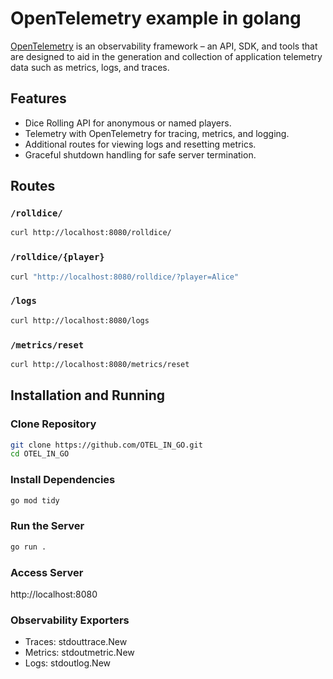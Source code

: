 # OpenTelemetry example in golang
[OpenTelemetry](https://opentelemetry.io/) is an observability framework – an API, SDK, and tools that are designed to aid in the generation and collection of application telemetry data such as metrics, logs, and traces.
## Features
- Dice Rolling API for anonymous or named players.
- Telemetry with OpenTelemetry for tracing, metrics, and logging.
- Additional routes for viewing logs and resetting metrics.
- Graceful shutdown handling for safe server termination.

## Routes
### `/rolldice/`
```bash
curl http://localhost:8080/rolldice/
```
### `/rolldice/{player}`
```bash
curl "http://localhost:8080/rolldice/?player=Alice"
```
### `/logs`
```bash
curl http://localhost:8080/logs
```
### `/metrics/reset`
```bash
curl http://localhost:8080/metrics/reset
```
## Installation and Running
### Clone Repository
```bash
git clone https://github.com/OTEL_IN_GO.git
cd OTEL_IN_GO
```
### Install Dependencies
```bash
go mod tidy
```
### Run the Server
```bash
go run .
```
### Access Server
http://localhost:8080

### Observability Exporters
- Traces: stdouttrace.New
- Metrics: stdoutmetric.New
- Logs: stdoutlog.New

